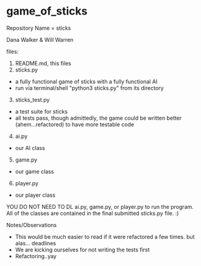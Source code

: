 # game_of_sticks


Repository Name = sticks

Dana Walker & Will Warren

files:

1. README.md, this files
2. sticks.py
  - a fully functional game of sticks with a fully functional AI
  - run via terminal/shell "python3 sticks.py" from its directory
3. sticks_test.py
  - a test suite for sticks
  - all tests pass, though admittedly, the game could be written better
 (ahem...refactored) to have more testable code
 4. ai.py
  - our AI class
5. game.py
  - our game class
6. player.py
 - our player class

 YOU DO NOT NEED TO DL ai.py, game.py, or player.py to run the program. All of the classes are contained in the final submitted sticks.py file. :)

 Notes/Observations
 - This would be much easier to read if it were refactored a few times. but
 alas... deadlines
 - We are kicking ourselves for not writing the tests first
 - Refactoring..yay
